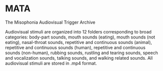 # MATA
The Misophonia Audiovisual Trigger Archive 

Audiovisual stimuli are organized into 12 folders corresponding to broad categories: body-part sounds, mouth sounds (eating), mouth sounds (not eating), nasal-throat sounds, repetitive and continuous sounds (animal), repetitive and continuous sounds (human), repetitive and continuous sounds (non-human), rubbing sounds, rustling and tearing sounds, speech and vocalization sounds, talking sounds, and walking related sounds. All audiovisual stimuli are stored in .mp4 format. 

